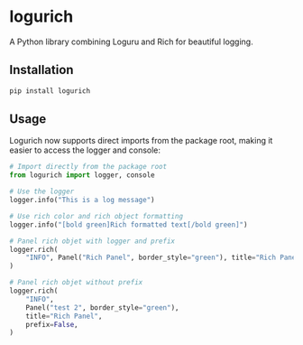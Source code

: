 # logurich

A Python library combining Loguru and Rich for beautiful logging.

## Installation

```bash
pip install logurich
```

## Usage

Logurich now supports direct imports from the package root, making it easier to access the logger and console:

```python
# Import directly from the package root
from logurich import logger, console

# Use the logger
logger.info("This is a log message")

# Use rich color and rich object formatting
logger.info("[bold green]Rich formatted text[/bold green]")

# Panel rich objet with logger and prefix
logger.rich(
    "INFO", Panel("Rich Panel", border_style="green"), title="Rich Panel Object"
)

# Panel rich objet without prefix
logger.rich(
    "INFO",
    Panel("test 2", border_style="green"),
    title="Rich Panel",
    prefix=False,
)
```
